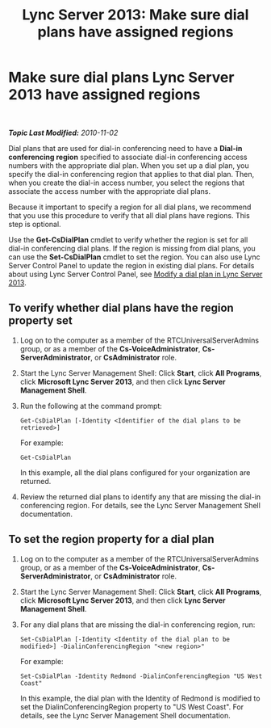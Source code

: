 ﻿---
title: 'Lync Server 2013: Make sure dial plans have assigned regions'
TOCTitle: Make sure dial plans have assigned regions
ms:assetid: 3da3a907-0dbf-4440-b12f-370f94dd4c17
ms:mtpsurl: https://technet.microsoft.com/en-us/library/Gg425903(v=OCS.15)
ms:contentKeyID: 48183937
ms.date: 07/23/2014
mtps_version: v=OCS.15
---

<div data-xmlns="http://www.w3.org/1999/xhtml">

<div class="topic" data-xmlns="http://www.w3.org/1999/xhtml" data-msxsl="urn:schemas-microsoft-com:xslt" data-cs="http://msdn.microsoft.com/en-us/">

<div data-asp="http://msdn2.microsoft.com/asp">

# Make sure dial plans Lync Server 2013 have assigned regions

</div>

<div id="mainSection">

<div id="mainBody">

<span> </span>

_**Topic Last Modified:** 2010-11-02_

Dial plans that are used for dial-in conferencing need to have a **Dial-in conferencing region** specified to associate dial-in conferencing access numbers with the appropriate dial plan. When you set up a dial plan, you specify the dial-in conferencing region that applies to that dial plan. Then, when you create the dial-in access number, you select the regions that associate the access number with the appropriate dial plans.

Because it important to specify a region for all dial plans, we recommend that you use this procedure to verify that all dial plans have regions. This step is optional.

Use the **Get-CsDialPlan** cmdlet to verify whether the region is set for all dial-in conferencing dial plans. If the region is missing from dial plans, you can use the **Set-CsDialPlan** cmdlet to set the region. You can also use Lync Server Control Panel to update the region in existing dial plans. For details about using Lync Server Control Panel, see [Modify a dial plan in Lync Server 2013](lync-server-2013-modify-a-dial-plan.md).

<div>

## To verify whether dial plans have the region property set

1.  Log on to the computer as a member of the RTCUniversalServerAdmins group, or as a member of the **Cs-VoiceAdministrator**, **Cs-ServerAdministrator**, or **CsAdministrator** role.

2.  Start the Lync Server Management Shell: Click **Start**, click **All Programs**, click **Microsoft Lync Server 2013**, and then click **Lync Server Management Shell**.

3.  Run the following at the command prompt:
    
        Get-CsDialPlan [-Identity <Identifier of the dial plans to be retrieved>]
    
    For example:
    
        Get-CsDialPlan
    
    In this example, all the dial plans configured for your organization are returned.

4.  Review the returned dial plans to identify any that are missing the dial-in conferencing region. For details, see the Lync Server Management Shell documentation.

</div>

<div>

## To set the region property for a dial plan

1.  Log on to the computer as a member of the RTCUniversalServerAdmins group, or as a member of the **Cs-VoiceAdministrator**, **Cs-ServerAdministrator**, or **CsAdministrator** role.

2.  Start the Lync Server Management Shell: Click **Start**, click **All Programs**, click **Microsoft Lync Server 2013**, and then click **Lync Server Management Shell**.

3.  For any dial plans that are missing the dial-in conferencing region, run:
    
        Set-CsDialPlan [-Identity <Identity of the dial plan to be modified>] -DialinConferencingRegion "<new region>"
    
    For example:
    
        Set-CsDialPlan -Identity Redmond -DialinConferencingRegion "US West Coast"
    
    In this example, the dial plan with the Identity of Redmond is modified to set the DialinConferencingRegion property to "US West Coast". For details, see the Lync Server Management Shell documentation.

</div>

</div>

<span> </span>

</div>

</div>

</div>

